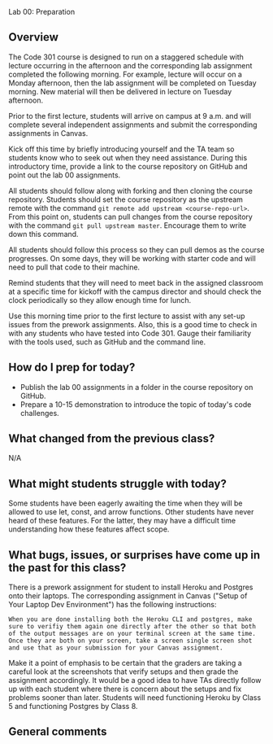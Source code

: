 Lab 00: Preparation

## Overview

The Code 301 course is designed to run on a staggered schedule with lecture occurring in the afternoon and the corresponding lab assignment completed the following morning. For example, lecture will occur on a Monday afternoon, then the lab assignment will be completed on Tuesday morning. New material will then be delivered in lecture on Tuesday afternoon.

Prior to the first lecture, students will arrive on campus at 9 a.m. and will complete several independent assignments and submit the corresponding assignments in Canvas. 

Kick off this time by briefly introducing yourself and the TA team so students know who to seek out when they need assistance. During this introductory time, provide a link to the course repository on GitHub and point out the lab 00 assignments.

All students should follow along with forking and then cloning the course repository.  Students should set the course repository as the upstream remote with the command `git remote add upstream <course-repo-url>`. From this point on, students can pull changes from the course repository with the command `git pull upstream master`. Encourage them to write down this command.

All students should follow this process so they can pull demos as the course progresses.  On some days, they will be working with starter code and will need to pull that code to their machine.

Remind students that they will need to meet back in the assigned classroom at a specific time for kickoff with the campus director and should check the clock periodically so they allow enough time for lunch.

Use this morning time prior to the first lecture to assist with any set-up issues from the prework assignments. Also, this is a good time to check in with any students who have tested into Code 301. Gauge their familiarity with the tools used, such as GitHub and the command line.

## How do I prep for today?

- Publish the lab 00 assignments in a folder in the course repository on GitHub.
- Prepare a 10-15 demonstration to introduce the topic of today's code challenges.

## What changed from the previous class?
N/A

## What might students struggle with today?

Some students have been eagerly awaiting the time when they will be allowed to use let, const, and arrow functions. Other students have never heard of these features. For the latter, they may have a difficult time understanding how these features affect scope.

## What bugs, issues, or surprises have come up in the past for this class?

There is a prework assignment for student to install Heroku and Postgres onto their laptops. The corresponding assignment in Canvas ("Setup of Your Laptop Dev Environment") has the following instructions:

```When you are done installing both the Heroku CLI and postgres, make sure to verifiy them again one directly after the other so that both of the output messages are on your terminal screen at the same time. Once they are both on your screen, take a screen single screen shot and use that as your submission for your Canvas assignment.```

Make it a point of emphasis to be certain that the graders are taking a careful look at the screenshots that verify setups and then grade the assignment accordingly. It would be a good idea to have TAs directly follow up with each student where there is concern about the setups and fix problems sooner than later. Students will need functioning Heroku by Class 5 and functioning Postgres by Class 8.

## General comments

